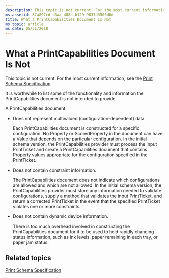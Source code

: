 ```yaml
---
description: This topic is not current. For the most current information, see the Print Schema Specification.
ms.assetid: 87a897cd-d3aa-488a-b129-9837d3500d0d
title: What a PrintCapabilities Document Is Not
ms.topic: article
ms.date: 05/31/2018
---
```


# What a PrintCapabilities Document Is Not

This topic is not current. For the most current information, see the [Print Schema Specification](https://download.microsoft.com/download/D/E/C/DECA6E6B-3E81-48E7-B7EF-6D92A547D03C/print-schema-spec-2-0.zip).

It is worthwhile to list some of the functionality and information the PrintCapabilities document is not intended to provide.

A PrintCapabilities document:

-   Does not represent multivalued (configuration-dependent) data.

    Each PrintCapabilities document is constructed for a specific configuration. No Property or ScoredProperty in the document can have a Value that depends on the particular configuration. In the initial schema version, the PrintCapabilities provider must process the input PrintTicket and create a PrintCapabilities document that contains Property values appropriate for the configuration specified in the PrintTicket.

-   Does not contain constraint information.

    The PrintCapabilities document does not indicate which configurations are allowed and which are not allowed. In the initial schema version, the PrintCapabilities provider must store any information needed to validate configurations, supply a method that validates the input PrintTicket, and return a corrected PrintTicket in the event that the specified PrintTicket violates one or more constraints.

-   Does not contain dynamic device information.

    There is too much overhead involved in constructing the PrintCapabilities document for it to be used to hold rapidly changing status information, such as ink levels, paper remaining in each tray, or paper jam status.

## Related topics

<dl> <dt>

[Print Schema Specification](https://download.microsoft.com/download/D/E/C/DECA6E6B-3E81-48E7-B7EF-6D92A547D03C/print-schema-spec-2-0.zip)
</dt> </dl>

 

 



